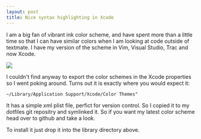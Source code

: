 ```yaml
---
layout: post
title: Nice syntax highlighting in Xcode
---
```


I am a big fan of vibrant ink color scheme, and have spent more than a little time so that I can have similar colors when I am looking at code outside of textmate. I have my version of the scheme in Vim, Visual Studio, Trac and now Xcode.

<img src="http://fuzzymonk.com/images/ristoink_xcode.png" />

I couldn't find anyway to export the color schemes in the Xcode properties so I went poking around. Turns out it is exactly where you would expect it:

    ~/Library/Application Support/Xcode/Color Themes"

It has a simple xml plist file, perfict for version control.  So I copied it to my dotfiles git repositry and symlinked it. So if you want my latest color scheme head over to github and take a look.

To install it just drop it into the library directory above.

